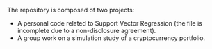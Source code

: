 The repository is composed of two projects:
- A personal code related to Support Vector Regression (the file is incomplete due to a non-disclosure agreement).
- A group work on a simulation study of a cryptocurrency portfolio.
